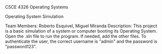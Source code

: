 CSCE 4326 Operating Systems

Operating System Simulation

Team Members: Roberto Esquivel, Miguel Miranda
Description: This project is a basic simulation of a system or computer booting its Operating System.
Open the .sln file to run the program. If needed, add the other files.
To authenticate the user, the correct username is "admin" and the password is "password123".
